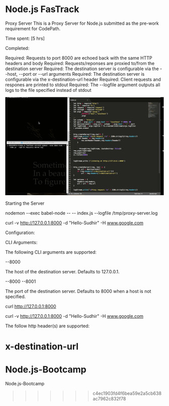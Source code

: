 
# Node.js FasTrack


Proxy Server
This is a Proxy Server for Node.js submitted as the pre-work requirement for CodePath.

Time spent: [5 hrs]

Completed:

 Required: Requests to port 8000 are echoed back with the same HTTP headers and body
 Required: Requests/reponses are proxied to/from the destination server
 Required: The destination server is configurable via the --host, --port or --url arguments
 Required: The destination server is configurable via the x-destination-url header
 Required: Client requests and respones are printed to stdout
 Required: The --logfile argument outputs all logs to the file specified instead of stdout



![Video Walkthrough](https://raw.githubusercontent.com/schint2/Unit-1-Project-CLI-Utilities/master/GIF-N.gif)

 Starting the Server

 nodemon --exec babel-node -- -- index.js --logfile /tmp/proxy-server.log

 curl -v http://127.0.0.1:8000 -d "Hello-Sudhir"  -H www.google.com


Configuration:

CLI Arguments:

The following CLI arguments are supported:

--8000

The host of the destination server. Defaults to 127.0.0.1.

--8000 --8001

The port of the destination server. Defaults to 8000 when a host is not specified.

curl http://127.0.0.1:8000

curl -v http://127.0.0.1:8000 -d "Hello-Sudhir"  -H www.google.com

The follow http header(s) are supported:

x-destination-url
=======
# Node.js-Bootcamp
Node.js-Bootcamp
>>>>>>> c4ec1903fd4f6bea59e2a5cb638ac7962c832f78
